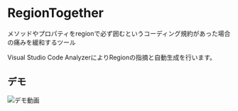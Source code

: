 # RegionTogether
メソッドやプロパティをregionで必ず囲むというコーディング規約があった場合の痛みを緩和するツール

Visual Studio Code AnalyzerによりRegionの指摘と自動生成を行います。

## デモ
![デモ動画](region_together.gif)

